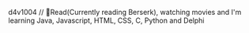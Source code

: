 d4v1004 // 🦅Read(Currently reading Berserk), watching movies and I'm learning Java, Javascript, HTML, CSS, C, Python and Delphi

<!---
DaviSiGon/DaviSiGon is a ✨ special ✨ repository because its `README.md` (this file) appears on your GitHub profile.
You can click the Preview link to take a look at your changes.
--->
